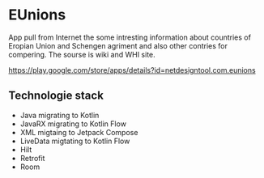 # EUnions
App pull from Internet the some intresting information about countries of Eropian Union and Schengen agriment and also other contries for compering.
The sourse is wiki and WHI site.

https://play.google.com/store/apps/details?id=netdesigntool.com.eunions

## Technologie stack
- Java migrating to Kotlin
- JavaRX migrating to Kotlin Flow
- XML migtaing to Jetpack Compose
- LiveData migtating to Kotlin Flow
- Hilt
- Retrofit
- Room

